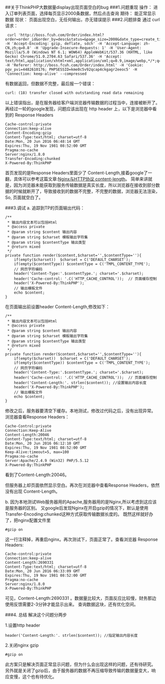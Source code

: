 ##关于ThinkPHP大数据量display出现页面空白的bug
###1.问题重现
	操作： 进入订单列表页面，选择每页显示2000条数据，然后点击查询
	期待： 能正常显示数据
	现状： 页面出现空白，无任何输出，亦无错误提示
###2.问题排查
通过 curl 请求：

	 curl 'http://boss.fcuh.com/Order/index.html?order=order_id&order_by=desc&status=&page_size=2000&date_type=create_time&start_date=&end_date=&pay_type=-1&order_type=-1&keyword_type=order_id&keyword=' -H 'Accept-Encoding: gzip, deflate, sdch' -H 'Accept-Language: zh-CN,zh;q=0.8' -H 'Upgrade-Insecure-Requests: 1' -H 'User-Agent: Mozilla/5.0 (Windows NT 6.1; WOW64) AppleWebKit/537.36 (KHTML, like Gecko) Chrome/51.0.2704.63 Safari/537.36' -H 'Accept: text/html,application/xhtml+xml,application/xml;q=0.9,image/webp,*/*;q=0.8' -H 'Referer: http://boss.fcuh.com/Order/index.html' -H 'Cookie: pgv_pvi=4482610176; PHPSESSID=kme0c5v92qcap4ckgagr2eeoc5' -H 'Connection: keep-alive' --compressed
有数据返回，但数据不完整，最后报一个错误：
 	
	curl: (18) transfer closed with outstanding read data remaining

以上错误指出，是在服务器给客户端浏览器传输数据的过程当中，连接被断开了。
再经过一轮的google发现，问题应该出现在 http header 上，以下是浏览器中看到的 Response Headers

    Cache-control:private
	Connection:keep-alive
	Content-Encoding:gzip
	Content-Type:text/html; charset=utf-8
	Date:Mon, 20 Jun 2016 06:48:14 GMT
	Expires:Thu, 19 Nov 1981 08:52:00 GMT
	Pragma:no-cache
	Server:nginx/1.8.0
	Transfer-Encoding:chunked
	X-Powered-By:ThinkPHP

首页发现的是Response Headers里面少了 Content-Length,接着google了一翻，具体可以参考这篇文章:[Nginx与HTTP协议 content-length](http://blog.csdn.net/sosospicy/article/details/9066547)。
简单来讲就是，因为浏览器未能获取到服务传输数据是真实长度，所以浏览器在接收到部分数据的时候就断开了，导致接收到的数据不完整，不完整的数据，浏览器无法渲染，So, 页面就空白了。

###3.调试
a. 追踪到TP的页面输出代码：

	/**
     * 输出内容文本可以包括Html
     * @access private
     * @param string $content 输出内容
     * @param string $charset 模板输出字符集
     * @param string $contentType 输出类型
     * @return mixed
     */
	private function render($content,$charset='',$contentType=''){
        if(empty($charset))  $charset = C('DEFAULT_CHARSET');
        if(empty($contentType)) $contentType = C('TMPL_CONTENT_TYPE');
        // 网页字符编码
        header('Content-Type:'.$contentType.'; charset='.$charset);
        header('Cache-control: '.C('HTTP_CACHE_CONTROL'));  // 页面缓存控制
        header('X-Powered-By:ThinkPHP');
        // 输出模板文件
        echo $content;
    }

在页面输出前设置header Content-Length,修改如下：

	/**
     * 输出内容文本可以包括Html
     * @access private
     * @param string $content 输出内容
     * @param string $charset 模板输出字符集
     * @param string $contentType 输出类型
     * @return mixed
     */
    private function render($content,$charset='',$contentType=''){
        if(empty($charset))  $charset = C('DEFAULT_CHARSET');
        if(empty($contentType)) $contentType = C('TMPL_CONTENT_TYPE');
        // 网页字符编码
        header('Content-Type:'.$contentType.'; charset='.$charset);
        header('Cache-control: '.C('HTTP_CACHE_CONTROL'));  // 页面缓存控制
        header('Content-Length:'. strlen($content)); //设置输出内容长度
        header('X-Powered-By:ThinkPHP');
        // 输出模板文件
        echo $content;
    }

修改之后，服务器要清空下缓存。本地测试，修改过代码之后，没有出现异常。
浏览器查看Response Headers：
	
	Cache-Control:private
	Connection:Keep-Alive
	Content-Length:20046
	Content-Type:text/html; charset=utf-8
	Date:Mon, 20 Jun 2016 06:12:10 GMT
	Expires:Thu, 19 Nov 1981 08:52:00 GMT
	Keep-Alive:timeout=5, max=100
	Pragma:no-cache
	Server:Apache/2.4.9 (Win32) PHP/5.5.12
	X-Powered-By:ThinkPHP

看到了Content-Length:20046。

但服务器上却页面依然显示空白。再次在浏览器中查看Response Headers，依然没有出现 Content-Length。

b. 因为本地测试Web服务器用的Apache,服务器用的是Nginx,所以考虑到这应该是服务器的区别。
又google后发现Nginx在开启gzip的情况下，默认是使用Transfer-Encoding:chunked这种方式获取传输数据长度的。
既然这样就好办了，把nginx配置文件里
	 
	#gzip on

这一行注释掉，再重启nginx。再次测试下，页面正常了。查看浏览器 Response Headers:
	
	Cache-control:private
	Connection:keep-alive
	Content-Length:2690331
	Content-Type:text/html; charset=utf-8
	Date:Mon, 20 Jun 2016 06:33:09 GMT
	Expires:Thu, 19 Nov 1981 08:52:00 GMT
	Pragma:no-cache
	Server:nginx/1.8.0
	X-Powered-By:ThinkPHP

可见，Content-Length:2690331 。数据量比较大，页面反应比较慢，财务那边使用反馈需要2-3分钟才能显示出来。
查询数据这块，还有优化空间。

###4. 总结
解决这个问题分两步

1.设置http header 
	
	header('Content-Length:'. strlen($content)); //指定输出内容长度

2.关闭nginx gzip
	
	#gzip on

此方案只是解决页面正常显示问题，但为什么会出现这样的问题，还有待研究。
另外就是关闭了gzip后，由于服务器的数据不再压缩导致传输的数据量变大，响应变慢，这个也有待优化。

